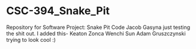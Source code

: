 # CSC-394_Snake_Pit
Repository for Software Project: Snake Pit Code
Jacob Gasyna just testing the shit out.
I added this- Keaton Zonca
Wenchi Sun
Adam Gruszczynski trying to look cool :)

